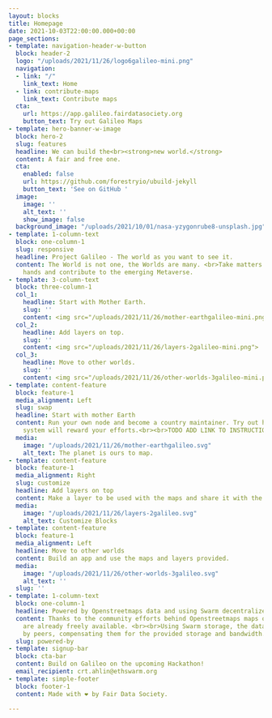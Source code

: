 ```yaml
---
layout: blocks
title: Homepage
date: 2021-10-03T22:00:00.000+00:00
page_sections:
- template: navigation-header-w-button
  block: header-2
  logo: "/uploads/2021/11/26/logo6galileo-mini.png"
  navigation:
  - link: "/"
    link_text: Home
  - link: contribute-maps
    link_text: Contribute maps
  cta:
    url: https://app.galileo.fairdatasociety.org
    button_text: Try out Galileo Maps
- template: hero-banner-w-image
  block: hero-2
  slug: features
  headline: We can build the<br><strong>new world.</strong>
  content: A fair and free one.
  cta:
    enabled: false
    url: https://github.com/forestryio/ubuild-jekyll
    button_text: 'See on GitHub '
  image:
    image: ''
    alt_text: ''
    show_image: false
  background_image: "/uploads/2021/10/01/nasa-yzygonrube8-unsplash.jpg"
- template: 1-column-text
  block: one-column-1
  slug: responsive
  headline: Project Galileo - The world as you want to see it.
  content: The World is not one, the Worlds are many. <br>Take matters into your own
    hands and contribute to the emerging Metaverse.
- template: 3-column-text
  block: three-column-1
  col_1:
    headline: Start with Mother Earth.
    slug: ''
    content: <img src="/uploads/2021/11/26/mother-earthgalileo-mini.png">
  col_2:
    headline: Add layers on top.
    slug: ''
    content: <img src="/uploads/2021/11/26/layers-2galileo-mini.png">
  col_3:
    headline: Move to other worlds.
    slug: ''
    content: <img src="/uploads/2021/11/26/other-worlds-3galileo-mini.png">
- template: content-feature
  block: feature-1
  media_alignment: Left
  slug: swap
  headline: Start with mother Earth
  content: Run your own node and become a country maintainer. Try out how the incentive
    system will reward your efforts.<br><br>TODO ADD LINK TO INSTRUCTIONS
  media:
    image: "/uploads/2021/11/26/mother-earthgalileo.svg"
    alt_text: The planet is ours to map.
- template: content-feature
  block: feature-1
  media_alignment: Right
  slug: customize
  headline: Add layers on top
  content: Make a layer to be used with the maps and share it with the community.
  media:
    image: "/uploads/2021/11/26/layers-2galileo.svg"
    alt_text: Customize Blocks
- template: content-feature
  block: feature-1
  media_alignment: Left
  headline: Move to other worlds
  content: Build an app and use the maps and layers provided.
  media:
    image: "/uploads/2021/11/26/other-worlds-3galileo.svg"
    alt_text: ''
  slug: ''
- template: 1-column-text
  block: one-column-1
  headline: Powered by Openstreetmaps data and using Swarm decentralized storage.
  content: Thanks to the community efforts behind Openstreetmaps maps of the world
    are already freely available. <br><br>Using Swarm storage, the data can be hosted
    by peers, compensating them for the provided storage and bandwidth.
  slug: powered-by
- template: signup-bar
  block: cta-bar
  content: Build on Galileo on the upcoming Hackathon!
  email_recipient: crt.ahlin@ethswarm.org
- template: simple-footer
  block: footer-1
  content: Made with ❤︎ by Fair Data Society.

---
```


